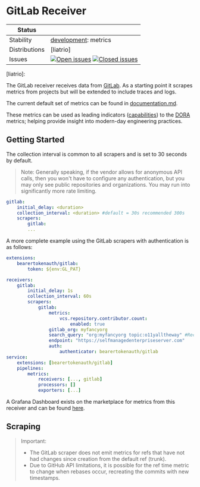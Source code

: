 # GitLab Receiver

<!-- status autogenerated section -->
| Status        |           |
| ------------- |-----------|
| Stability     | [development]: metrics   |
| Distributions | [liatrio] |
| Issues        | [![Open issues](https://img.shields.io/github/issues-search/open-telemetry/opentelemetry-collector-contrib?query=is%3Aissue%20is%3Aopen%20label%3Areceiver%2Fgitlab%20&label=open&color=orange&logo=opentelemetry)](https://github.com/open-telemetry/opentelemetry-collector-contrib/issues?q=is%3Aopen+is%3Aissue+label%3Areceiver%2Fgitlab) [![Closed issues](https://img.shields.io/github/issues-search/open-telemetry/opentelemetry-collector-contrib?query=is%3Aissue%20is%3Aclosed%20label%3Areceiver%2Fgitlab%20&label=closed&color=blue&logo=opentelemetry)](https://github.com/open-telemetry/opentelemetry-collector-contrib/issues?q=is%3Aclosed+is%3Aissue+label%3Areceiver%2Fgitlab) |

[development]: https://github.com/open-telemetry/opentelemetry-collector/blob/main/docs/component-stability.md#development
[liatrio]: 
<!-- end autogenerated section -->

The GitLab receiver receives data from [GitLab](https://gitlab.com/). As a
starting point it scrapes metrics from projects but will be extended to
include traces and logs.

The current default set of metrics can be found in
[documentation.md](./documentation.md).

These metrics can be used as leading indicators ([capabilities][doracap])
to the [DORA][dorafour] metrics; helping provide insight into modern-day
engineering practices.

[doracap]: https://dora.dev/capabilities/
[dorafour]: https://dora.dev/guides/dora-metrics-four-keys/

## Getting Started

The collection interval is common to all scrapers and is set to 30 seconds by default.

> Note: Generally speaking, if the vendor allows for anonymous API calls, then you
> won't have to configure any authentication, but you may only see public repositories
> and organizations. You may run into significantly more rate limiting.

```yaml
gitlab:
    initial_delay: <duration>
    collection_interval: <duration> #default = 30s recommended 300s
    scrapers:
        gitlab:
        ...
```

A more complete example using the GitLab scrapers with authentication is as follows:

```yaml
extensions:
    bearertokenauth/gitlab:
        token: ${env:GL_PAT}

receivers:
    gitlab:
        initial_delay: 1s
        collection_interval: 60s
        scrapers:
            gitlab:
                metrics:
                    vcs.repository.contributor.count:
                        enabled: true
                gitlab_org: myfancyorg
                search_query: "org:myfancyorg topic:o11yalltheway" #Recommended optional query override, defaults to "{org,user}:<gitlab_org>"
                endpoint: "https://selfmanagedenterpriseserver.com"
                auth:
                    authenticator: bearertokenauth/gitlab
service:
    extensions: [bearertokenauth/gitlab]
    pipelines:
        metrics:
            receivers: [..., gitlab]
            processors: []
            exporters: [...]
```

A Grafana Dashboard exists on the marketplace for metrics from this receiver
and can be found
[here](https://grafana.com/grafana/dashboards/20976-engineering-effectiveness-metrics/).

## Scraping

> Important:
> * The GitLab scraper does not emit metrics for refs that have not had
>   changes since creation from the default ref (trunk).
> * Due to GitHub API limitations, it is possible for the ref time metric to
>   change when rebases occur, recreating the commits with new timestamps.


<!-- TODO: Combine this documentation once the scraper code is restructured due scope change -->

